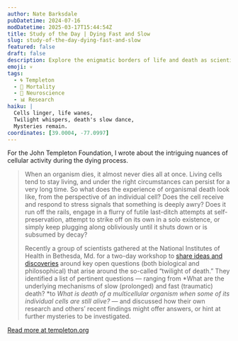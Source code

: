 ```yaml
---
author: Nate Barksdale
pubDatetime: 2024-07-16
modDatetime: 2025-03-17T15:44:54Z
title: Study of the Day | Dying Fast and Slow
slug: study-of-the-day-dying-fast-and-slow
featured: false
draft: false
description: Explore the enigmatic borders of life and death as scientists debate the intricate dance of dying cells at a groundbreaking NIH workshop.
emoji: 💀
tags:
  - 🌀 Templeton
  - 🌠 Mortality
  - 🧠 Neuroscience
  - 📊 Research
haiku: |
  Cells linger, life wanes,  
  Twilight whispers, death's slow dance,  
  Mysteries remain.
coordinates: [39.0004, -77.0997]
---
```


For the John Templeton Foundation, I wrote about the intriguing nuances of cellular activity during the dying process.

> When an organism dies, it almost never dies all at once. Living cells tend to stay living, and under the right circumstances can persist for a very long time. So what does the experience of organismal death look like, from the perspective of an individual cell? Does the cell receive and respond to stress signals that something is deeply awry? Does it run off the rails, engage in a flurry of futile last-ditch attempts at self-preservation, attempt to strike off on its own in a solo existence, or simply keep plugging along obliviously until it shuts down or is subsumed by decay?
>
> Recently a group of scientists gathered at the National Institutes of Health in Bethesda, Md. for a two-day workshop to [share ideas and discoveries](https://journals.physiology.org/doi/abs/10.1152/physiol.00004.2024) around key open questions (both biological and philosophical) that arise around the so-called “twilight of death.” They identified a list of pertinent questions — ranging from *What are the underlying mechanisms of slow (prolonged) and fast (traumatic) death? *to *What is death of a multicellular organism when some of its individual cells are still alive?* — and discussed how their own research and others’ recent findings might offer answers, or hint at further mysteries to be investigated.

[Read more at templeton.org](https://www.templeton.org/news/dying-fast-and-slow)
